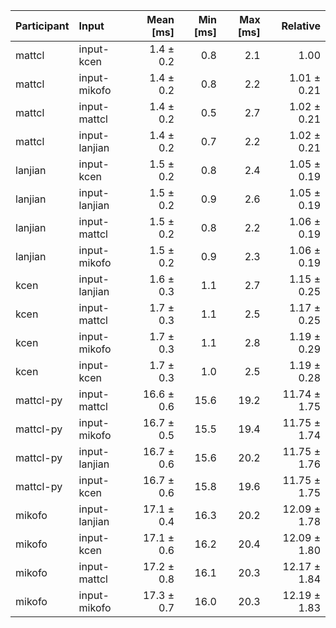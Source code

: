 | Participant | Input | Mean [ms] | Min [ms] | Max [ms] | Relative |
|:---|:---|---:|---:|---:|---:|
| mattcl | input-kcen | 1.4 ± 0.2 | 0.8 | 2.1 | 1.00 |
| mattcl | input-mikofo | 1.4 ± 0.2 | 0.8 | 2.2 | 1.01 ± 0.21 |
| mattcl | input-mattcl | 1.4 ± 0.2 | 0.5 | 2.7 | 1.02 ± 0.21 |
| mattcl | input-lanjian | 1.4 ± 0.2 | 0.7 | 2.2 | 1.02 ± 0.21 |
| lanjian | input-kcen | 1.5 ± 0.2 | 0.8 | 2.4 | 1.05 ± 0.19 |
| lanjian | input-lanjian | 1.5 ± 0.2 | 0.9 | 2.6 | 1.05 ± 0.19 |
| lanjian | input-mattcl | 1.5 ± 0.2 | 0.8 | 2.2 | 1.06 ± 0.19 |
| lanjian | input-mikofo | 1.5 ± 0.2 | 0.9 | 2.3 | 1.06 ± 0.19 |
| kcen | input-lanjian | 1.6 ± 0.3 | 1.1 | 2.7 | 1.15 ± 0.25 |
| kcen | input-mattcl | 1.7 ± 0.3 | 1.1 | 2.5 | 1.17 ± 0.25 |
| kcen | input-mikofo | 1.7 ± 0.3 | 1.1 | 2.8 | 1.19 ± 0.29 |
| kcen | input-kcen | 1.7 ± 0.3 | 1.0 | 2.5 | 1.19 ± 0.28 |
| mattcl-py | input-mattcl | 16.6 ± 0.6 | 15.6 | 19.2 | 11.74 ± 1.75 |
| mattcl-py | input-mikofo | 16.7 ± 0.5 | 15.5 | 19.4 | 11.75 ± 1.74 |
| mattcl-py | input-lanjian | 16.7 ± 0.6 | 15.6 | 20.2 | 11.75 ± 1.76 |
| mattcl-py | input-kcen | 16.7 ± 0.6 | 15.8 | 19.6 | 11.75 ± 1.75 |
| mikofo | input-lanjian | 17.1 ± 0.4 | 16.3 | 20.2 | 12.09 ± 1.78 |
| mikofo | input-kcen | 17.1 ± 0.6 | 16.2 | 20.4 | 12.09 ± 1.80 |
| mikofo | input-mattcl | 17.2 ± 0.8 | 16.1 | 20.3 | 12.17 ± 1.84 |
| mikofo | input-mikofo | 17.3 ± 0.7 | 16.0 | 20.3 | 12.19 ± 1.83 |
